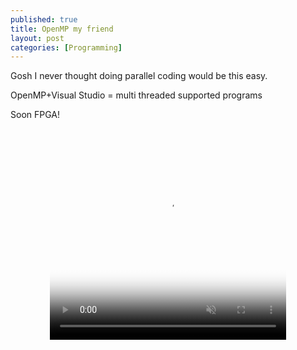 ```yaml
---
published: true
title: OpenMP my friend
layout: post
categories: [Programming]
---
```

Gosh I never thought doing parallel coding would be this easy. 

OpenMP+Visual Studio = multi threaded supported programs

Soon FPGA!

<video preload="auto" poster="http://img-9gag-fun.9cache.com/photo/aNKXPX3_460s.jpg" style="min-height:337.5px;width: 75%;;display:block;margin:0 auto;" width="80%" loop="" muted="" autoplay="autoplay">
                <source src="http://img-9gag-fun.9cache.com/photo/aNKXPX3_460sv.mp4" type="video/mp4">
                <source src="http://img-9gag-fun.9cache.com/photo/aNKXPX3_460svwm.webm" type="video/webm">
                <div class="badge-item-animated-img"></div>
            </video>